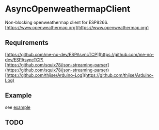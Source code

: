 # AsyncOpenweathermapClient

Non-blocking openweathermap client for ESP8266.  
[https://www.openweathermap.org](https://www.openweathermap.org)



## Requirements

[https://github.com/me-no-dev/ESPAsyncTCP](https://github.com/me-no-dev/ESPAsyncTCP)  
[https://github.com/squix78/json-streaming-parser](https://github.com/squix78/json-streaming-parser)  
[https://github.com/thijse/Arduino-Log](https://github.com/thijse/Arduino-Log)  

## Example

see [example](./examples/ForecastExample/ForecastExample.ino) 

## TODO



